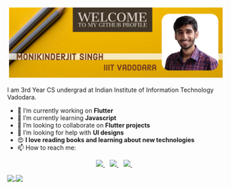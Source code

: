 
<img src="https://github.com/Monik09/Monik09/blob/master/required/My%20Post.jpg">

I am 3rd Year CS undergrad at Indian Institute of Information Technology Vadodara. 

- 🔭 I’m currently working on **Flutter** 
- 🌱 I’m currently learning **Javascript**
- 👯 I’m looking to collaborate on **Flutter projects**
- 🤔 I’m looking for help with **UI designs**
- :heart_eyes: **I love reading books and learning about new technologies**
- 📫 How to reach me: 
<p align="center">
  <a href="https://www.linkedin.com/in/monikinderjit-singh/">
    <img src="https://img.shields.io/badge/linkedin-%230077B5.svg?&style=for-the-badge&logo=linkedin&logoColor=white" />
  </a>&nbsp;&nbsp;
  <a href="https://twitter.com/MonikIJS">
    <img src="https://img.shields.io/badge/twitter-%231DA1F2.svg?&style=for-the-badge&logo=twitter&logoColor=white" />
  </a>&nbsp;&nbsp;
  <a href="https://www.instagram.com/monikinderjit_singh_/">
    <img src="https://img.shields.io/badge/instagram-%23E4405F.svg?&style=for-the-badge&logo=instagram&logoColor=white" />
  </a>&nbsp;&nbsp;
</p>


<!-------
![Metrics](https://metrics.lecoq.io/Monik09?template=classic&base.community=0&base.repositories=0&activity=1&stars=1&tweets=1&languages=1&tweets.limit=2&tweets.user=MonikIJS&stars.limit=4&activity.limit=5&activity.days=14&activity.filter=all&config.timezone=Asia%2FCalcutta&config.animated=true)
--------->

<a href="https://github.com/monik09">
  <img align="center" src="https://github-readme-stats.vercel.app/api?username=Monik09&theme=radical&count_private=true" />
</a>
<a href="https://github.com/monik09"> 
  <img align="center" src="https://github-readme-stats.vercel.app/api/top-langs/?username=Monik09&theme=radical&card_width=300&langs_count=3" />
</a>
